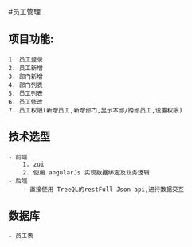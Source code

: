 #员工管理

## 项目功能:
    1. 员工登录
    2. 员工新增
    3. 部门新增
    4. 部门列表
    5. 员工列表
    6. 员工修改
    7. 员工权限(新增员工,新增部门,显示本部/跨部员工,设置权限)

## 技术选型
    - 前端
        1. zui
        2. 使用 angularJs 实现数据绑定及业务逻辑
    - 后端
        - 直接使用 TreeQL的restFull Json api,进行数据交互

## 数据库
    - 员工表
    